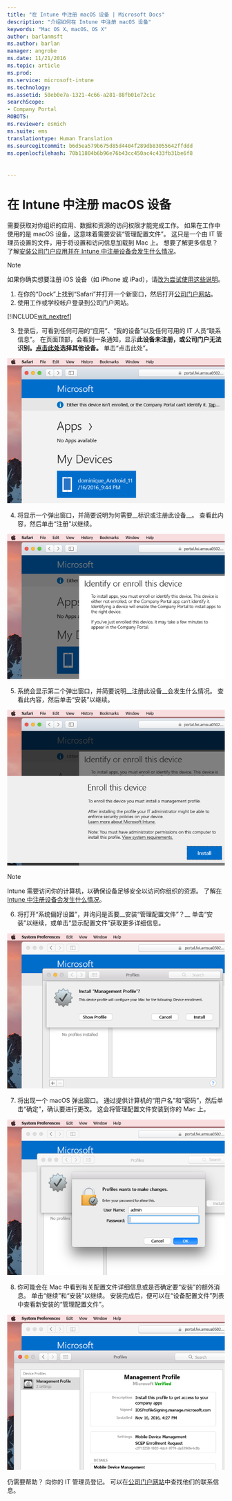 ```yaml
---
title: "在 Intune 中注册 macOS 设备 | Microsoft Docs"
description: "介绍如何在 Intune 中注册 macOS 设备"
keywords: "Mac OS X、macOS、OS X"
author: barlanmsft
ms.author: barlan
manager: angrobe
ms.date: 11/21/2016
ms.topic: article
ms.prod: 
ms.service: microsoft-intune
ms.technology: 
ms.assetid: 58eb0e7a-1321-4c66-a281-88fb01e72c1c
searchScope:
- Company Portal
ROBOTS: 
ms.reviewer: esmich
ms.suite: ems
translationtype: Human Translation
ms.sourcegitcommit: b6d5ea579b675d85d4404f289db83055642ffddd
ms.openlocfilehash: 70b11804b6b96e76b43cc450ac4c433fb31be6f8


---
```


# <a name="enroll-your-macos-device-in-intune"></a>在 Intune 中注册 macOS 设备

需要获取对你组织的应用、数据和资源的访问权限才能完成工作。 如果在工作中使用的是 macOS 设备，这意味着需要安装“管理配置文件”。 这只是一个由 IT 管理员设置的文件，用于将设置和访问信息加载到 Mac 上。 想要了解更多信息？ 了解[安装公司门户应用并在 Intune 中注册设备会发生什么情况](what-happens-if-you-install-the-company-portal-app-and-enroll-your-device-in-intune-ios.md)。

  > [!NOTE]
  > 如果你确实想要注册 iOS 设备（如 iPhone 或 iPad），请[改为尝试使用这些说明](enroll-your-device-in-intune-ios.md)。

1. 在你的“Dock”上找到“Safari”并打开一个新窗口，然后打开[公司门户网站](http://portal.manage.microsoft.com)。
2. 使用工作或学校帐户登录到公司门户网站。

  [!INCLUDE[wit_nextref](../includes/end-user-password-guidance.md)]

3. 登录后，可看到任何可用的“应用”、“我的设备”以及任何可用的 IT 人员“联系信息”。 在页面顶部，会看到一条通知，显示**此设备未注册，或公司门户无法识别。<u>点击此处</u>选择其他设备。** 单击“点击此处”。

 ![公司门户 macOS 登录页](./media/macOS_enroll_001_landing_page.png)

4. 将显示一个弹出窗口，并简要说明为何需要__标识或注册此设备__。 查看此内容，然后单击“注册”以继续。

 ![标识或注册此设备 macOS](./media/macOS_enroll_002_IDenroll_popup.png)

5. 系统会显示第二个弹出窗口，并简要说明__注册此设备__会发生什么情况。 查看此内容，然后单击“安装”以继续。

 ![注册此设备 macOS](./media/macOS_enroll_003_enroll_popup.png)

  > [!NOTE]
  > Intune 需要访问你的计算机，以确保设备足够安全以访问你组织的资源。 了解[在 Intune 中注册设备会发生什么情况](what-happens-if-you-install-the-Company-Portal-app-and-enroll-your-device-in-intune-ios.md)。

6. 将打开“系统偏好设置”，并询问是否要__安装“管理配置文件”？__ 单击“安装”以继续，或单击“显示配置文件”获取更多详细信息。

 ![安装管理配置文件](./media/macOS_enroll_004_sysprefs_mgmt_profile.png)

7. 将出现一个 macOS 弹出窗口。 通过提供计算机的“用户名”和“密码”，然后单击“确定”，确认要进行更改。 这会将管理配置文件安装到你的 Mac 上。

 ![macOS 配置文件安装弹出窗口](./media/macOS_enroll_005_sysprefs_admin_login.png)

8. 你可能会在 Mac 中看到有关配置文件详细信息或是否确定要“安装”的额外消息。 单击“继续”和“安装”以继续。 安装完成后，便可以在“设备配置文件”列表中查看新安装的“管理配置文件”。

 ![macOS 配置文件已安装](./media/macOS_enroll_006_sysprefs_installed_profile.png)

仍需要帮助？ 向你的 IT 管理员登记。 可以在[公司门户网站](http://portal.manage.microsoft.com)中查找他们的联系信息。



<!--HONumber=Dec16_HO2-->


